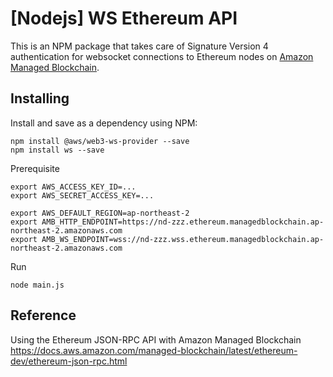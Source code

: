 # [Nodejs] WS Ethereum API

This is an NPM package that takes care of Signature Version 4 authentication
for websocket connections to Ethereum nodes on
[Amazon Managed Blockchain](https://aws.amazon.com/managed-blockchain/).

## Installing

Install and save as a dependency using NPM:
```
npm install @aws/web3-ws-provider --save 
npm install ws --save 
```

Prerequisite
```
export AWS_ACCESS_KEY_ID=...
export AWS_SECRET_ACCESS_KEY=...

export AWS_DEFAULT_REGION=ap-northeast-2
export AMB_HTTP_ENDPOINT=https://nd-zzz.ethereum.managedblockchain.ap-northeast-2.amazonaws.com
export AMB_WS_ENDPOINT=wss://nd-zzz.wss.ethereum.managedblockchain.ap-northeast-2.amazonaws.com
```

Run
```
node main.js
```


## Reference 
Using the Ethereum JSON-RPC API with Amazon Managed Blockchain
https://docs.aws.amazon.com/managed-blockchain/latest/ethereum-dev/ethereum-json-rpc.html
